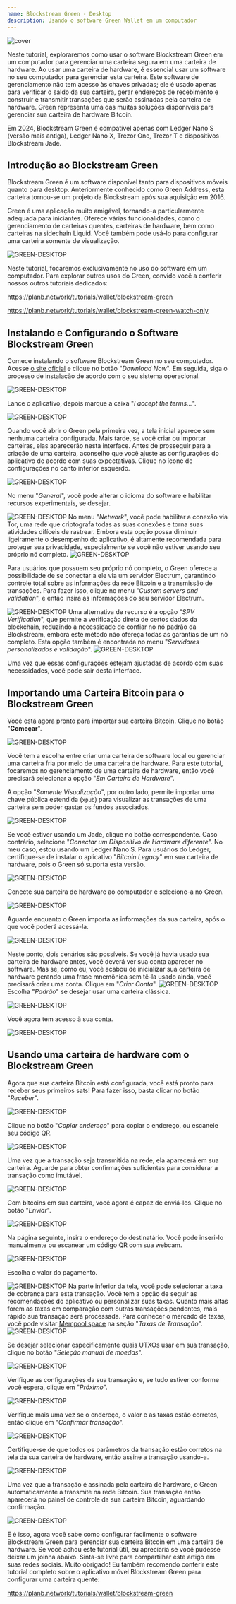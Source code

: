 ```yaml
---
name: Blockstream Green - Desktop
description: Usando o software Green Wallet em um computador
---
```

![cover](assets/cover.webp)

Neste tutorial, exploraremos como usar o software Blockstream Green em um computador para gerenciar uma carteira segura em uma carteira de hardware. Ao usar uma carteira de hardware, é essencial usar um software no seu computador para gerenciar esta carteira. Este software de gerenciamento não tem acesso às chaves privadas; ele é usado apenas para verificar o saldo da sua carteira, gerar endereços de recebimento e construir e transmitir transações que serão assinadas pela carteira de hardware. Green representa uma das muitas soluções disponíveis para gerenciar sua carteira de hardware Bitcoin.

Em 2024, Blockstream Green é compatível apenas com Ledger Nano S (versão mais antiga), Ledger Nano X, Trezor One, Trezor T e dispositivos Blockstream Jade.

## Introdução ao Blockstream Green

Blockstream Green é um software disponível tanto para dispositivos móveis quanto para desktop. Anteriormente conhecido como Green Address, esta carteira tornou-se um projeto da Blockstream após sua aquisição em 2016.

Green é uma aplicação muito amigável, tornando-a particularmente adequada para iniciantes. Oferece várias funcionalidades, como o gerenciamento de carteiras quentes, carteiras de hardware, bem como carteiras na sidechain Liquid. Você também pode usá-lo para configurar uma carteira somente de visualização.

![GREEN-DESKTOP](assets/fr/01.webp)

Neste tutorial, focaremos exclusivamente no uso do software em um computador. Para explorar outros usos do Green, convido você a conferir nossos outros tutoriais dedicados:

https://planb.network/tutorials/wallet/blockstream-green

https://planb.network/tutorials/wallet/blockstream-green-watch-only

## Instalando e Configurando o Software Blockstream Green

Comece instalando o software Blockstream Green no seu computador. Acesse [o site oficial](https://blockstream.com/green/) e clique no botão "*Download Now*". Em seguida, siga o processo de instalação de acordo com o seu sistema operacional.

![GREEN-DESKTOP](assets/fr/02.webp)

Lance o aplicativo, depois marque a caixa "*I accept the terms...*".

![GREEN-DESKTOP](assets/fr/03.webp)

Quando você abrir o Green pela primeira vez, a tela inicial aparece sem nenhuma carteira configurada. Mais tarde, se você criar ou importar carteiras, elas aparecerão nesta interface. Antes de prosseguir para a criação de uma carteira, aconselho que você ajuste as configurações do aplicativo de acordo com suas expectativas. Clique no ícone de configurações no canto inferior esquerdo.

![GREEN-DESKTOP](assets/fr/04.webp)

No menu "*General*", você pode alterar o idioma do software e habilitar recursos experimentais, se desejar.

![GREEN-DESKTOP](assets/fr/05.webp)
No menu "*Network*", você pode habilitar a conexão via Tor, uma rede que criptografa todas as suas conexões e torna suas atividades difíceis de rastrear. Embora esta opção possa diminuir ligeiramente o desempenho do aplicativo, é altamente recomendada para proteger sua privacidade, especialmente se você não estiver usando seu próprio nó completo.
![GREEN-DESKTOP](assets/fr/06.webp)

Para usuários que possuem seu próprio nó completo, o Green oferece a possibilidade de se conectar a ele via um servidor Electrum, garantindo controle total sobre as informações da rede Bitcoin e a transmissão de transações. Para fazer isso, clique no menu "*Custom servers and validation*", e então insira as informações do seu servidor Electrum.

![GREEN-DESKTOP](assets/fr/07.webp)
Uma alternativa de recurso é a opção "*SPV Verification*", que permite a verificação direta de certos dados da blockchain, reduzindo a necessidade de confiar no nó padrão da Blockstream, embora este método não ofereça todas as garantias de um nó completo. Esta opção também é encontrada no menu "*Servidores personalizados e validação*".
![GREEN-DESKTOP](assets/fr/08.webp)

Uma vez que essas configurações estejam ajustadas de acordo com suas necessidades, você pode sair desta interface.

## Importando uma Carteira Bitcoin para o Blockstream Green

Você está agora pronto para importar sua carteira Bitcoin. Clique no botão "**Começar**".

![GREEN-DESKTOP](assets/fr/09.webp)

Você tem a escolha entre criar uma carteira de software local ou gerenciar uma carteira fria por meio de uma carteira de hardware. Para este tutorial, focaremos no gerenciamento de uma carteira de hardware, então você precisará selecionar a opção "*Em Carteira de Hardware*".

A opção "*Somente Visualização*", por outro lado, permite importar uma chave pública estendida (`xpub`) para visualizar as transações de uma carteira sem poder gastar os fundos associados.

![GREEN-DESKTOP](assets/fr/10.webp)

Se você estiver usando um Jade, clique no botão correspondente. Caso contrário, selecione "*Conectar um Dispositivo de Hardware diferente*". No meu caso, estou usando um Ledger Nano S. Para usuários do Ledger, certifique-se de instalar o aplicativo "*Bitcoin Legacy*" em sua carteira de hardware, pois o Green só suporta esta versão.

![GREEN-DESKTOP](assets/fr/11.webp)

Conecte sua carteira de hardware ao computador e selecione-a no Green.

![GREEN-DESKTOP](assets/fr/12.webp)

Aguarde enquanto o Green importa as informações da sua carteira, após o que você poderá acessá-la.

![GREEN-DESKTOP](assets/fr/13.webp)

Neste ponto, dois cenários são possíveis. Se você já havia usado sua carteira de hardware antes, você deverá ver sua conta aparecer no software. Mas se, como eu, você acabou de inicializar sua carteira de hardware gerando uma frase mnemônica sem tê-la usado ainda, você precisará criar uma conta. Clique em "*Criar Conta*".
![GREEN-DESKTOP](assets/fr/14.webp)
Escolha "*Padrão*" se desejar usar uma carteira clássica.

![GREEN-DESKTOP](assets/fr/15.webp)

Você agora tem acesso à sua conta.

![GREEN-DESKTOP](assets/fr/16.webp)

## Usando uma carteira de hardware com o Blockstream Green

Agora que sua carteira Bitcoin está configurada, você está pronto para receber seus primeiros sats! Para fazer isso, basta clicar no botão "*Receber*".

![GREEN-DESKTOP](assets/fr/17.webp)

Clique no botão "*Copiar endereço*" para copiar o endereço, ou escaneie seu código QR.

![GREEN-DESKTOP](assets/fr/18.webp)

Uma vez que a transação seja transmitida na rede, ela aparecerá em sua carteira. Aguarde para obter confirmações suficientes para considerar a transação como imutável.

![GREEN-DESKTOP](assets/fr/19.webp)

Com bitcoins em sua carteira, você agora é capaz de enviá-los. Clique no botão "*Enviar*".

![GREEN-DESKTOP](assets/fr/20.webp)

Na página seguinte, insira o endereço do destinatário. Você pode inseri-lo manualmente ou escanear um código QR com sua webcam.

![GREEN-DESKTOP](assets/fr/21.webp)

Escolha o valor do pagamento.

![GREEN-DESKTOP](assets/fr/22.webp)
Na parte inferior da tela, você pode selecionar a taxa de cobrança para esta transação. Você tem a opção de seguir as recomendações do aplicativo ou personalizar suas taxas. Quanto mais altas forem as taxas em comparação com outras transações pendentes, mais rápido sua transação será processada. Para conhecer o mercado de taxas, você pode visitar [Mempool.space](https://mempool.space/) na seção "*Taxas de Transação*".
![GREEN-DESKTOP](assets/fr/23.webp)

Se desejar selecionar especificamente quais UTXOs usar em sua transação, clique no botão "*Seleção manual de moedas*".

![GREEN-DESKTOP](assets/fr/24.webp)

Verifique as configurações da sua transação e, se tudo estiver conforme você espera, clique em "*Próximo*".

![GREEN-DESKTOP](assets/fr/25.webp)

Verifique mais uma vez se o endereço, o valor e as taxas estão corretos, então clique em "*Confirmar transação*".

![GREEN-DESKTOP](assets/fr/26.webp)

Certifique-se de que todos os parâmetros da transação estão corretos na tela da sua carteira de hardware, então assine a transação usando-a.

![GREEN-DESKTOP](assets/fr/27.webp)

Uma vez que a transação é assinada pela carteira de hardware, o Green automaticamente a transmite na rede Bitcoin. Sua transação então aparecerá no painel de controle da sua carteira Bitcoin, aguardando confirmação.

![GREEN-DESKTOP](assets/fr/28.webp)

E é isso, agora você sabe como configurar facilmente o software Blockstream Green para gerenciar sua carteira Bitcoin em uma carteira de hardware.
Se você achou este tutorial útil, eu apreciaria se você pudesse deixar um joinha abaixo. Sinta-se livre para compartilhar este artigo em suas redes sociais. Muito obrigado!
Eu também recomendo conferir este tutorial completo sobre o aplicativo móvel Blockstream Green para configurar uma carteira quente:

https://planb.network/tutorials/wallet/blockstream-green